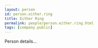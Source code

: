 ```yaml
---
layout: person
id: person.either.ring
title: Either Ring
permalink: people/person.either.ring.html
tags: [company.public]
---
```


Person details...